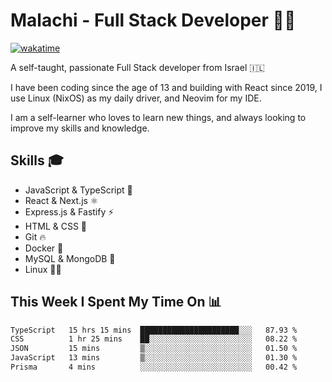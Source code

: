 # Malachi - Full Stack Developer 🚀🔥
[![wakatime](https://wakatime.com/badge/user/112ec769-e669-4b78-a46f-cf4343930741.svg)](https://wakatime.com/@112ec769-e669-4b78-a46f-cf4343930741)

A self-taught, passionate Full Stack developer from Israel 🇮🇱

I have been coding since the age of 13 and building with React since 2019, I use Linux (NixOS) as my daily driver, and Neovim for my IDE.

I am a self-learner who loves to learn new things, and always looking to improve my skills and knowledge.

## Skills 🎓
- JavaScript & TypeScript 💎
- React & Next.js ⚛️
- Express.js & Fastify ⚡️
- HTML & CSS 🎨
- Git 🔥
- Docker 🐳
- MySQL & MongoDB 💾
- Linux 👨‍💻

## This Week I Spent My Time On 📊
<!--START_SECTION:waka-->

```txt
TypeScript   15 hrs 15 mins  ██████████████████████░░░   87.93 %
CSS          1 hr 25 mins    ██░░░░░░░░░░░░░░░░░░░░░░░   08.22 %
JSON         15 mins         ▒░░░░░░░░░░░░░░░░░░░░░░░░   01.50 %
JavaScript   13 mins         ▒░░░░░░░░░░░░░░░░░░░░░░░░   01.30 %
Prisma       4 mins          ░░░░░░░░░░░░░░░░░░░░░░░░░   00.42 %
```

<!--END_SECTION:waka-->
